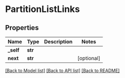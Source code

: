 # PartitionListLinks

## Properties
Name | Type | Description | Notes
------------ | ------------- | ------------- | -------------
**_self** | **str** |  | 
**next** | **str** |  | [optional] 

[[Back to Model list]](../README.md#documentation-for-models) [[Back to API list]](../README.md#documentation-for-api-endpoints) [[Back to README]](../README.md)

